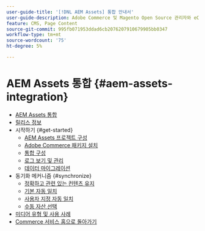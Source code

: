 ```yaml
---
user-guide-title: '[!DNL AEM Assets] 통합 안내서'
user-guide-description: Adobe Commerce 및 Magento Open Source 관리자와 eCommerce 마케터를 위한 AEM Assets 통합에 대한 포괄적인 정보입니다.
feature: CMS, Page Content
source-git-commit: 995fb071953ddad6cb2076207910679905bb0347
workflow-type: tm+mt
source-wordcount: '75'
ht-degree: 5%

---
```



# AEM Assets 통합 {#aem-assets-integration}

- [AEM Assets 통합](overview.md)
- [릴리스 정보](release-notes.md)
- 시작하기 {#get-started}
   - [AEM Assets 프로젝트 구성](get-started/configure-aem.md)
   - [Adobe Commerce 패키지 설치](get-started/configure-commerce.md)
   - [통합 구성](get-started/setup-synchronization.md)
   - [로그 보기 및 관리](get-started/logs.md)
   - [데이터 마이그레이션](get-started/migrate-data.md)
- 동기화 메커니즘 {#synchronize}
   - [정확하고 관련 있는 컨텐츠 유지](synchronize/commerce-content.md)
   - [기본 자동 일치](synchronize/default-match.md)
   - [사용자 지정 자동 일치](synchronize/custom-match.md)
   - [수동 자산 선택](synchronize/asset-selector-integration.md)
- [미디어 유형 및 사용 사례](manage-assets.md)
- [Commerce 서비스 홈으로 돌아가기](https://experienceleague.adobe.com/en/docs/commerce/user-guides/home)
